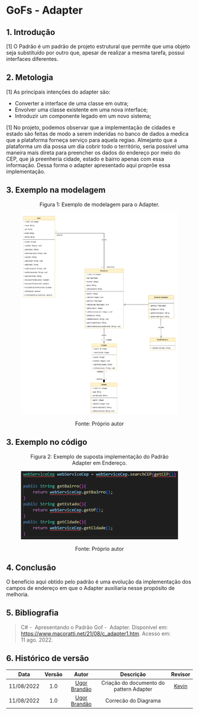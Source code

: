 # GoFs - Adapter

## 1. Introdução
[1] O Padrão é um padrão de projeto estrutural que permite que uma objeto seja substituído por outro que, apesar de realizar a mesma tarefa, possui interfaces diferentes.

## 2. Metologia
[1] As principais intenções do adapter são:
- Converter a interface de uma classe em outra;
- Envolver uma classe existente em uma nova interface;
- Introduzir um componente legado em um novo sistema; 

[1] No projeto, podemos observar que a implementação de cidades e estado são feitas de modo a serem inderidas no banco de dados a medica que a plataforma forneça serviço para aquela regiao. Almejanto que a plataforma um dia possa um dia cobrir todo o território, seria possivel uma maneira mais direta para preencher os dados do endereço por meio do CEP, que já preenheria cidade, estado e bairro apenas com essa informação. Dessa forma o adapter apresentado aqui proprõe essa implementação. 

## 3. Exemplo na modelagem 
<figure>
  <figcaption style="text-align: center !important">
    Figura 1: Exemplo de modelagem para o Adapter.
  </figcaption>

  ![Diagrama de Classes - Interfaces](../img/DiagramaAdapter.png)

  <figcaption style="text-align: center !important">
    Fonte: Próprio autor
  </figcaption>
</figure>

## 3. Exemplo no código

<figure>
  <figcaption style="text-align: center !important">
    Figura 2: Exemplo de suposta implementação do Padrão Adapter em Endereço.
  </figcaption>

  ![Diagrama de Classes - Interfaces](../img/CodigoEstrutualAdapter.png)

  <figcaption style="text-align: center !important">
    Fonte: Próprio autor
  </figcaption>
</figure>



## 4. Conclusão
O benefício aqui obtido pelo padrão é uma evolução da implementação dos campos de endereço em que o Adapter auxiliaria nesse propósito de melhoria.  

## 5. Bibliografia
> C# -  Apresentando o Padrão Gof -  Adapter. Disponível em: <https://www.macoratti.net/21/08/c_adapter1.htm>. Acesso em: 11 ago. 2022.


## 6. Histórico de versão
| Data | Versão | Autor | Descrição | Revisor |
| :-: | :-: | :-: | :-: | :-: |
| 11/08/2022 | 1.0 | [Ugor Brandão](https://github.com/ubrando) | Criação do documento do pattern Adapter | [Kevin](https://github.com/k3vin-batista) |
| 11/08/2022 | 1.0 | [Ugor Brandão](https://github.com/ubrando) | Correcäo do Diagrama  | |